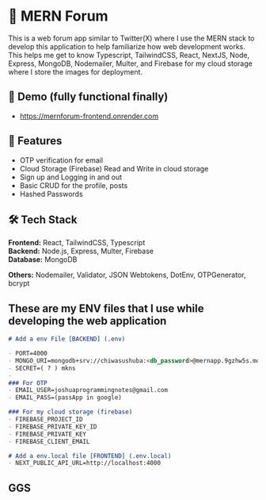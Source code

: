 
# 🚀 MERN Forum 

This is a web forum app similar to Twitter(X) where I use the MERN stack to develop this application to help familiarize how web development works. This helps me get to know Typescript, TailwindCSS, React, NextJS, Node, Express, MongoDB, Nodemailer, Multer, and Firebase for my cloud storage where I store the images for deployment.

## 📸 Demo (fully functional finally) 

- https://mernforum-frontend.onrender.com

## 📂 Features

- OTP verification for email
- Cloud Storage (Firebase) Read and Write in cloud storage
- Sign up and Logging in and out
- Basic CRUD for the profile, posts
- Hashed Passwords

## 🛠️ Tech Stack

**Frontend:** React, TailwindCSS, Typescript  
**Backend:** Node.js, Express, Multer, Firebase  
**Database:** MongoDB

**Others:** Nodemailer, Validator, JSON Webtokens, DotEnv, OTPGenerator, bcrypt

## These are my ENV files that I use while developing the web application
```markdown
# Add a env File [BACKEND] (.env)

- PORT=4000
- MONGO_URI=mongodb+srv://chiwasushuba:<db_password>@mernapp.9gzhw5s.mongodb.net/?retryWrites=true&w=majority&appName=MERNapp
- SECRET=( ? ) mkns
- 
### For OTP
- EMAIL_USER=joshuaprogrammingnotes@gmail.com
- EMAIL_PASS=(passApp in google)

### For my cloud storage (firebase)
- FIREBASE_PROJECT_ID
- FIREBASE_PRIVATE_KEY_ID
- FIREBASE_PRIVATE_KEY
- FIREBASE_CLIENT_EMAIL

# Add a env.local file [FRONTEND] (.env.local)
- NEXT_PUBLIC_API_URL=http://localhost:4000

```

## GGS
